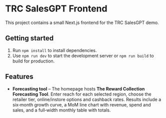 # TRC SalesGPT Frontend
This project contains a small Next.js frontend for the TRC SalesGPT demo.

## Getting started

1. Run `npm install` to install dependencies.
2. Use `npm run dev` to start the development server or `npm run build` to build for production.

## Features

- **Forecasting tool** – The homepage hosts **The Reward Collection Forecasting Tool**. Enter reach for each selected region, choose the retailer tier, online/instore options and cashback rates. Results include a six‑month growth curve, a MoM line chart with revenue, spend and sales, and a full‑width monthly table with totals.
